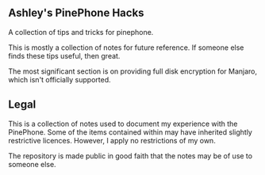 ## Ashley's PinePhone Hacks

A collection of tips and tricks for pinephone.

This is mostly a collection of notes for future reference. If someone else finds these tips useful, then great.

The most significant section is on providing full disk encryption for Manjaro, which isn't officially supported.

## Legal

This is a collection of notes used to document my experience with the
PinePhone. Some of the items contained within may have inherited
slightly restrictive licences. However, I apply no restrictions of my
own.

The repository is made public in good faith that the notes may be of
use to someone else.

